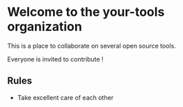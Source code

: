 #  Welcome to the your-tools organization

This is a place to collaborate on several open source tools.

Everyone is invited to contribute !

## Rules

* Take excellent care of each other
